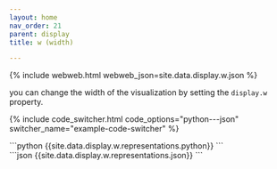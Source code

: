```yaml
---
layout: home
nav_order: 21
parent: display
title: w (width)

---
```


{% include webweb.html webweb_json=site.data.display.w.json %}

you can change the width of the visualization by setting the `display.w` property.

{% include code_switcher.html code_options="python---json" switcher_name="example-code-switcher" %}
<div class='select-code-block example-code-switcher python-code-block select-code-block-visible'></div>
```python
{{site.data.display.w.representations.python}}
```
<div class='select-code-block example-code-switcher json-code-block'></div>
```json
{{site.data.display.w.representations.json}}
```